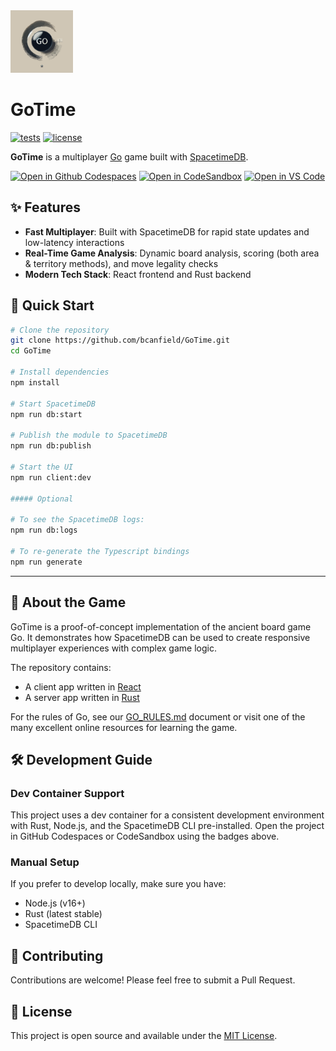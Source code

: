 <img src="client/public/go.svg" width="100" height="100" alt="GoTime Logo"/>

# GoTime
  
  [![tests](https://img.shields.io/github/actions/workflow/status/bcanfield/GoTime/test.yml?label=tests&logo=saturn)](https://github.com/bcanfield/GoTime/actions/workflows/test.yml)
  [![license](https://img.shields.io/badge/license-MIT-blue?style=flat-square)](LICENSE)


**GoTime** is a multiplayer [Go](https://en.wikipedia.org/wiki/Go_(game)) game built with [SpacetimeDB](https://spacetimedb.com/).

<p align="left">
  <a href="https://codespaces.new/bcanfield/GoTime"><img src="https://img.shields.io/badge/Open%20in-Github%20Codespaces-blue?style=flat-square&logo=github" alt="Open in Github Codespaces"></a>
  <a href="https://codesandbox.io/p/github/bcanfield/GoTime/main"><img src="https://img.shields.io/badge/Open%20in-CodeSandbox-blue?style=flat-square&logo=codesandbox" alt="Open in CodeSandbox"></a>
  <a href="https://vscode.dev/github/bcanfield/GoTime"><img src="https://img.shields.io/badge/Open%20in-VS%20Code-blue?style=flat-square&logo=visualstudiocode" alt="Open in VS Code"></a>
</p>

## ✨ Features

- **Fast Multiplayer**: Built with SpacetimeDB for rapid state updates and low-latency interactions
- **Real-Time Game Analysis**: Dynamic board analysis, scoring (both area & territory methods), and move legality checks
- **Modern Tech Stack**: React frontend and Rust backend

## 🚀 Quick Start

```bash
# Clone the repository
git clone https://github.com/bcanfield/GoTime.git
cd GoTime

# Install dependencies
npm install

# Start SpacetimeDB
npm run db:start

# Publish the module to SpacetimeDB
npm run db:publish

# Start the UI
npm run client:dev

##### Optional

# To see the SpacetimeDB logs:
npm run db:logs

# To re-generate the Typescript bindings
npm run generate
```

---

## 📖 About the Game

GoTime is a proof-of-concept implementation of the ancient board game Go. It demonstrates how SpacetimeDB can be used to create responsive multiplayer experiences with complex game logic.

The repository contains:
- A client app written in [React](https://react.dev/)  
- A server app written in [Rust](https://www.rust-lang.org/)

For the rules of Go, see our [GO_RULES.md](/GO_RULES.md) document or visit one of the many excellent online resources for learning the game.

## 🛠️ Development Guide

### Dev Container Support

This project uses a dev container for a consistent development environment with Rust, Node.js, and the SpacetimeDB CLI pre-installed. Open the project in GitHub Codespaces or CodeSandbox using the badges above.

### Manual Setup

If you prefer to develop locally, make sure you have:
- Node.js (v16+)
- Rust (latest stable)
- SpacetimeDB CLI


## 🤝 Contributing

Contributions are welcome! Please feel free to submit a Pull Request.

## 📝 License

This project is open source and available under the [MIT License](LICENSE).



